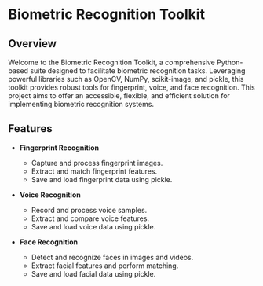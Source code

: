 # Biometric Recognition Toolkit

## Overview

Welcome to the Biometric Recognition Toolkit, a comprehensive Python-based suite designed to facilitate biometric recognition tasks. Leveraging powerful libraries such as OpenCV, NumPy, scikit-image, and pickle, this toolkit provides robust tools for fingerprint, voice, and face recognition. This project aims to offer an accessible, flexible, and efficient solution for implementing biometric recognition systems.

## Features

- **Fingerprint Recognition**
  - Capture and process fingerprint images.
  - Extract and match fingerprint features.
  - Save and load fingerprint data using pickle.

- **Voice Recognition**
  - Record and process voice samples.
  - Extract and compare voice features.
  - Save and load voice data using pickle.

- **Face Recognition**
  - Detect and recognize faces in images and videos.
  - Extract facial features and perform matching.
  - Save and load facial data using pickle.
